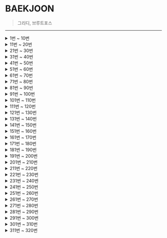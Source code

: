 # BAEKJOON
> 그리디, 브루트포스
<hr/>

<details markdown="1">
<summary>1번 ~ 10번</summary>

 1. [A+B](https://github.com/DongGeon0908/BAEKJOON/blob/master/java/A%2BB.java)
 2. [A-B](https://github.com/DongGeon0908/BAEKJOON/blob/master/java/A-B.java)
 3. [Hello World](https://github.com/DongGeon0908/BAEKJOON/blob/master/java/HelloWorld.java)
 4. [We love kriii](https://github.com/DongGeon0908/BAEKJOON/blob/master/java/Welovekriii.java)
 5. [별 찍기](https://github.com/DongGeon0908/BAEKJOON/blob/master/java/%EB%B3%84%EC%B0%8D%EA%B8%B0.java)
 6. [AxB](https://github.com/DongGeon0908/BAEKJOON/blob/master/java/AXB.java)
 7. [N 찍기](https://github.com/DongGeon0908/BAEKJOON/blob/master/java/N%EC%B0%8D%EA%B8%B0.java)
 8. [사칙연산](https://github.com/DongGeon0908/BAEKJOON/blob/master/java/%EC%82%AC%EC%B9%99%EC%97%B0%EC%82%B0.java)
 9. [구구단](https://github.com/DongGeon0908/BAEKJOON/blob/master/java/%EA%B5%AC%EA%B5%AC%EB%8B%A8.java)
 10. [시험 성적](https://github.com/DongGeon0908/BAEKJOON/blob/master/java/%EC%8B%9C%ED%97%98%EC%84%B1%EC%A0%81.java)
 
</details>
<details markdown="1">
<summary>11번 ~ 20번</summary>

11. [아스키 코드](https://github.com/DongGeon0908/BAEKJOON/blob/master/java/%EC%95%84%EC%8A%A4%ED%82%A4%EC%BD%94%EB%93%9C.java)
12. [A나누기B](https://github.com/DongGeon0908/BAEKJOON/blob/master/java/A%EB%82%98%EB%88%84%EA%B8%B0B.java)
13. [기찍 N](https://github.com/DongGeon0908/BAEKJOON/blob/master/java/%EA%B8%B0%EC%B0%8DN.java)
14. [별찍기_2](https://github.com/DongGeon0908/BAEKJOON/blob/master/java/%EB%B3%84%EC%B0%8D%EA%B8%B0_2.java)
15. [세 수](https://github.com/DongGeon0908/BAEKJOON/blob/master/java/%EC%84%B8%EA%B0%9C%EC%9D%98%EC%88%98.java)
16. [두 수 비교하기](https://github.com/DongGeon0908/BAEKJOON/blob/master/java/%EB%91%90%EC%88%98%EB%B9%84%EA%B5%90%ED%95%98%EA%B8%B0.java)
17. [상수](https://github.com/DongGeon0908/BAEKJOON/blob/master/java/%EC%83%81%EC%88%98.java)
18. [곱셈](https://github.com/DongGeon0908/BAEKJOON/blob/master/java/%EA%B3%B1%EC%85%88.java)
19. [평균](https://github.com/DongGeon0908/BAEKJOON/blob/master/java/%ED%8F%89%EA%B7%A0.java)
20. [최댓값](https://github.com/DongGeon0908/BAEKJOON/blob/master/java/%EC%B5%9C%EB%8C%93%EA%B0%92.java)

</details>
<details markdown="1">
<summary>21번 ~ 30번</summary>

21. [열 개씩 끊어 출력](https://github.com/DongGeon0908/BAEKJOON/blob/master/java/%EC%97%B4%EA%B0%9C%EC%94%A9%EB%81%8A%EC%96%B4%20%EC%B6%9C%EB%A0%A5%ED%95%98%EA%B8%B0.java)
22. [사분면 고르기](https://github.com/DongGeon0908/BAEKJOON/blob/master/java/%EC%82%AC%EB%B6%84%EB%A9%B4%EA%B3%A0%EB%A5%B4%EA%B8%B0.java)
23. [나머지](https://github.com/DongGeon0908/BAEKJOON/blob/master/java/%EB%82%98%EB%A8%B8%EC%A7%80.java)
24. [OX퀴즈](https://github.com/DongGeon0908/BAEKJOON/blob/master/java/OX%ED%80%B4%EC%A6%88.java)
25. [달팽이는 올라가고 싶다](https://github.com/DongGeon0908/BAEKJOON/blob/master/java/%EB%8B%AC%ED%8C%BD%EC%9D%B4%EB%8A%94%EC%98%AC%EB%9D%BC%EA%B0%80%EA%B3%A0%EC%8B%B6%EB%8B%A4.java)
26. [윤년](https://github.com/DongGeon0908/BAEKJOON/blob/master/java/%EC%9C%A4%EB%85%84.java)
27. [알람 시계](https://github.com/DongGeon0908/BAEKJOON/blob/master/java/%EC%95%8C%EB%9E%8C%EC%8B%9C%EA%B3%84.java)
28. [A+B - 3](https://github.com/DongGeon0908/BAEKJOON/blob/master/java/A%2BB-3.java)
29. [합](https://github.com/DongGeon0908/BAEKJOON/blob/master/java/%ED%95%A9.java)
30. [빠른 A + B](https://github.com/DongGeon0908/BAEKJOON/blob/master/java/%EB%B9%A0%EB%A5%B8A%2BB.java)

</details>
<details markdown="1">
<summary>31번 ~ 40번</summary>

31. [A+B - 7](https://github.com/DongGeon0908/BAEKJOON/blob/master/java/A%2BB-7.java)
32. [A+B - 8](https://github.com/DongGeon0908/BAEKJOON/blob/master/java/A%2BB-8.java)
33. [별 찍기 - 2](https://github.com/DongGeon0908/BAEKJOON/blob/master/java/%EB%B3%84%EC%B0%8D%EA%B8%B0-2.java)
34. [X보다 작은 수](https://github.com/DongGeon0908/BAEKJOON/blob/master/java/X%EB%B3%B4%EB%8B%A4%EC%9E%91%EC%9D%80%EC%88%98.java)
35. [등록](https://github.com/DongGeon0908/BAEKJOON/blob/master/java/%EB%93%B1%EB%A1%9D.java)
36. [별 찍기 - 3](https://github.com/DongGeon0908/BAEKJOON/blob/master/java/2440.java)
37. [A + B - 2](https://github.com/DongGeon0908/BAEKJOON/blob/master/java/2558.java)
38. [숫자의 합](https://github.com/DongGeon0908/BAEKJOON/blob/master/java/11720.java)
39. [별 찍기 - 4](https://github.com/DongGeon0908/BAEKJOON/blob/master/java/2441.java)
40. [숫자의 개수](https://github.com/DongGeon0908/BAEKJOON/blob/master/java/2577.java)

</details>
<details markdown="1">
<summary>41번 ~ 50번</summary>

41. [소수 구하기](https://github.com/DongGeon0908/BAEKJOON/blob/master/java/1929.java)
42. [수 정렬하기](https://github.com/DongGeon0908/BAEKJOON/blob/master/java/2750.java)
43. [평균 점수](https://github.com/DongGeon0908/BAEKJOON/blob/master/java/10039.java)
44. [A+B - 5](https://github.com/DongGeon0908/BAEKJOON/blob/master/java/10952.java)
45. [정수 N개의 합](https://github.com/DongGeon0908/BAEKJOON/blob/master/java/15596.java)
46. [팩토리얼](https://github.com/DongGeon0908/BAEKJOON/blob/master/java/10872.java)
47. [피보나치 수 5](https://github.com/DongGeon0908/BAEKJOON/blob/master/java/10870.java)
48. [A+B - 6](https://github.com/DongGeon0908/BAEKJOON/blob/master/java/10953.java)
49. [정ㅋ벅ㅋ](https://github.com/DongGeon0908/BAEKJOON/blob/master/java/1237.java)
50. [손익분기점](https://github.com/DongGeon0908/BAEKJOON/blob/master/java/1712.java)

</details>
<details markdown="1">
<summary>51번 ~ 60번</summary>

51. [최소,최대](https://github.com/DongGeon0908/BAEKJOON/blob/master/java/10818.java)
52. [소수 찾기](https://github.com/DongGeon0908/BAEKJOON/blob/master/java/1978.java)
53. [직각삼각형](https://github.com/DongGeon0908/BAEKJOON/blob/master/java/4153.java)
54. [상근날드](https://github.com/DongGeon0908/BAEKJOON/blob/master/java/5543.java)
55. [별 찍기 - 13](https://github.com/DongGeon0908/BAEKJOON/blob/master/java/2523.java)
56. [별 찍기 - 5](https://github.com/DongGeon0908/BAEKJOON/blob/master/java/2442.java)
57. [별 찍기 - 6](https://github.com/DongGeon0908/BAEKJOON/blob/master/java/2443.java)
58. [별 찍기 - 12](https://github.com/DongGeon0908/BAEKJOON/blob/master/java/2522.java)
59. [사파리월드](https://github.com/DongGeon0908/BAEKJOON/blob/master/java/2420.java)
60. [타노스](https://github.com/DongGeon0908/BAEKJOON/blob/master/java/15802.java)

</details>

<details markdown="1">
<summary>61번 ~ 70번</summary>

61. [조교는 새디스트야!!](https://github.com/DongGeon0908/BAEKJOON/blob/master/java/14656.java)
62. [평균은 넘겠지](https://github.com/DongGeon0908/BAEKJOON/blob/master/java/4344.java)
63. [단어의 개수](https://github.com/DongGeon0908/BAEKJOON/blob/master/java/1152.java)
64. [홍익대학교](https://github.com/DongGeon0908/BAEKJOON/blob/master/java/16394.java)
65. [소트인사이드](https://github.com/DongGeon0908/BAEKJOON/blob/master/java/1427.java)
66. [개수 세기](https://github.com/DongGeon0908/BAEKJOON/blob/master/java/10807.java)
67. [히스토그램](https://github.com/DongGeon0908/BAEKJOON/blob/master/java/13752.java)
68. [사분면](https://github.com/DongGeon0908/BAEKJOON/blob/master/java/9610.java)
69. [카드 게임](https://github.com/DongGeon0908/BAEKJOON/blob/master/java/5522.java)
70. [스타워즈 로고](https://github.com/DongGeon0908/BAEKJOON/blob/master/java/9653.java)

</details>
<details markdown="1">
<summary>71번 ~ 80번</summary>

71. [더하기](https://github.com/DongGeon0908/BAEKJOON/blob/master/java/14918.java)
72. [피시방 알바](https://github.com/DongGeon0908/BAEKJOON/blob/master/java/1453.java)
73. [1998년생인 내가 태국에서는 2541년생?!](https://github.com/DongGeon0908/BAEKJOON/blob/master/java/18108.java)
74. [16진수](https://github.com/DongGeon0908/BAEKJOON/blob/master/java/1550.java)
75. [R2](https://github.com/DongGeon0908/BAEKJOON/blob/master/java/3046.java)
76. [문자열 반복](https://github.com/DongGeon0908/BAEKJOON/blob/master/java/2675.java)
77. [정수의 개수](https://github.com/DongGeon0908/BAEKJOON/blob/master/java/10821.java)
78. [A+B - 4](https://github.com/DongGeon0908/BAEKJOON/blob/master/java/10951.java)
79. [ATM](https://github.com/DongGeon0908/BAEKJOON/blob/master/java/11399.java)
80. [별 찍기 - 9](https://github.com/DongGeon0908/BAEKJOON/blob/master/java/2446.java)

</details>
<details markdown="1">
<summary>81번 ~ 90번</summary>

81. [나머지](https://github.com/DongGeon0908/BAEKJOON/blob/master/java/3052.java)
82. [더하기 사이클](https://github.com/DongGeon0908/BAEKJOON/blob/master/java/1110.java)
83. [지능형 ](https://github.com/DongGeon0908/BAEKJOON/blob/master/java/2455.java)
84. [별 찍기 - 7](https://github.com/DongGeon0908/BAEKJOON/blob/master/java/2444.java)
85. [수학은 비대면강의입니다](https://github.com/DongGeon0908/BAEKJOON/blob/master/java/19532.java)
86. [별 찍기 - 8](https://github.com/DongGeon0908/BAEKJOON/blob/master/java/2445.java)
87. [더하기](https://github.com/DongGeon0908/BAEKJOON/blob/master/java/10822.java)
88. [제로](https://github.com/DongGeon0908/BAEKJOON/blob/master/java/10773.java)
89. [새로운 시작](https://github.com/DongGeon0908/BAEKJOON/blob/master/java/15962.java)
90. [접미사 배열](https://github.com/DongGeon0908/BAEKJOON/blob/master/java/11656.java)

</details>
<details markdown="1">
<summary>91번 ~ 100번</summary>

91. [팰린드롬수](https://github.com/DongGeon0908/BAEKJOON/blob/master/java/1259.java)
92. [펠린드롬](https://github.com/DongGeon0908/BAEKJOON/blob/master/java/13235.java)
93. [10부제](https://github.com/DongGeon0908/BAEKJOON/blob/master/java/10797.java)
94. [알파벳 찾기](https://github.com/DongGeon0908/BAEKJOON/blob/master/java/10809.java)
95. [별 찍기 - 21](https://github.com/DongGeon0908/BAEKJOON/blob/master/java/10996.java)
96. [별 찍기 - 20](https://github.com/DongGeon0908/BAEKJOON/blob/master/java/10995.java)
97. [별 찍기 - 14](https://github.com/DongGeon0908/BAEKJOON/blob/master/java/2556.java)
98. [제곱 ㄴㄴ 수](https://github.com/DongGeon0908/BAEKJOON/blob/master/java/1016.java)
99. [수 정렬하기 2](https://github.com/DongGeon0908/BAEKJOON/blob/master/java/2751.java)
100. [점수계산](https://github.com/DongGeon0908/BAEKJOON/blob/master/java/2506.java)

</details>
<details markdown="1">
<summary>101번 ~ 110번</summary>

101. [소수](https://github.com/DongGeon0908/BAEKJOON/blob/master/java/2581.java)
102. [검증수](https://github.com/DongGeon0908/BAEKJOON/blob/master/java/2475.java)
103. [수 정렬하기 3](https://github.com/DongGeon0908/BAEKJOON/blob/master/java/10989.java)
104. [직사각형에서 탈출](https://github.com/DongGeon0908/BAEKJOON/blob/master/java/1085.java)
105. [보물](https://github.com/DongGeon0908/BAEKJOON/blob/master/java/1026.java)
106. [그대로 출력하기](https://github.com/DongGeon0908/BAEKJOON/blob/master/java/11718.java)
107. [남욱이의 닭장](https://github.com/DongGeon0908/BAEKJOON/blob/master/java/11006.java)
108. [곱셈](https://github.com/DongGeon0908/BAEKJOON/blob/master/java/1629.java)
109. [배수와 약수](https://github.com/DongGeon0908/BAEKJOON/blob/master/java/5086.java)
110. [별 찍기 - 15](https://github.com/DongGeon0908/BAEKJOON/blob/master/java/10990.java)

</details>
<details markdown="1">
<summary>111번 ~ 120번</summary>

111. [별 찍기 - 16](https://github.com/DongGeon0908/BAEKJOON/blob/master/java/10991.java)
112. [별 찍기 - 17](https://github.com/DongGeon0908/BAEKJOON/blob/master/java/10992.java)
113. [큰 수 A+B](https://github.com/DongGeon0908/BAEKJOON/blob/master/java/10757.java)
114. [동전 0](https://github.com/DongGeon0908/BAEKJOON/blob/master/java/11047.java)
115. [A+B - 9](https://github.com/DongGeon0908/BAEKJOON/blob/master/java/15740.java)
116. [과목선택](https://github.com/DongGeon0908/BAEKJOON/blob/master/java/11948.java)
117. [부녀회장이 될테야](https://github.com/DongGeon0908/BAEKJOON/blob/master/java/2775.java)
118. [네 번째 점](https://github.com/DongGeon0908/BAEKJOON/blob/master/java/3009.java)
119. [조별과제를 하려는데 조장이 사라졌다](https://github.com/DongGeon0908/BAEKJOON/blob/master/java/15727.java)
120. [전국 대학생 프로그래밍 대회 동아리 연합 여름 대회 2018](https://github.com/DongGeon0908/BAEKJOON/blob/master/java/15890.java)

</details>
<details markdown="1">
<summary>121번 ~ 130번</summary>

121. [셀프 넘버](https://github.com/DongGeon0908/BAEKJOON/blob/master/java/4673.java)
122. [Hello Judge](https://github.com/DongGeon0908/BAEKJOON/blob/master/java/9316.java)
123. [영수증](https://github.com/DongGeon0908/BAEKJOON/blob/master/java/5565.java)
124. [설탕 배달](https://github.com/DongGeon0908/BAEKJOON/blob/master/java/2839.java)
125. [수 찾기](https://github.com/DongGeon0908/BAEKJOON/blob/master/java/1920.java)
126. [한수](https://github.com/DongGeon0908/BAEKJOON/blob/master/java/1065.java)
127. [전자레인지](https://github.com/DongGeon0908/BAEKJOON/blob/master/java/10162.java)
128. [명령 프롬프트](https://github.com/DongGeon0908/BAEKJOON/blob/master/java/1032.java)
129. [단어공부](https://github.com/DongGeon0908/BAEKJOON/blob/master/java/1157.java)
130. [저작권](https://github.com/DongGeon0908/BAEKJOON/blob/master/java/2914.java)

</details>
<details markdown="1">
<summary>131번 ~ 140번</summary>

131. [연세대학교](https://github.com/DongGeon0908/BAEKJOON/blob/master/java/15680.java)
132. [KMP는 왜 KMP일까?](https://github.com/DongGeon0908/BAEKJOON/blob/master/java/2902.java)
133. [다이얼](https://github.com/DongGeon0908/BAEKJOON/blob/master/java/5622.java)
134. [시그마](https://github.com/DongGeon0908/BAEKJOON/blob/master/java/2355.java)
135. [킹, 퀸, 룩, 비숍, 나이트, 폰](https://github.com/DongGeon0908/BAEKJOON/blob/master/java/3003.java)
136. [2007](https://github.com/DongGeon0908/BAEKJOON/blob/master/java/1924.java)
137. [공백 없는 A+B](https://github.com/DongGeon0908/BAEKJOON/blob/master/java/15873.java)
138. [분해합](https://github.com/DongGeon0908/BAEKJOON/blob/master/java/2231.java)
139. [크로아티아 알파벳](https://github.com/DongGeon0908/BAEKJOON/blob/master/java/2941.java)
140. [그룹 단어 체커](https://github.com/DongGeon0908/BAEKJOON/blob/master/java/1316.java)

</details>
<details markdown="1">
<summary>141번 ~ 150번</summary>

141. [소음](https://github.com/DongGeon0908/BAEKJOON/blob/master/java/2935.java)
142. [로프](https://github.com/DongGeon0908/BAEKJOON/blob/master/java/2217.java)
143. [피보나치 수 2](https://github.com/DongGeon0908/BAEKJOON/blob/master/java/2748.java)
144. [가위 바위 보 999](https://github.com/DongGeon0908/BAEKJOON/blob/master/java/15913.java)
145. [피보나치 수](https://github.com/DongGeon0908/BAEKJOON/blob/master/java/2747.java)
146. [벌집](https://github.com/DongGeon0908/BAEKJOON/blob/master/java/2292.java)
147. [생일 출력하기](https://github.com/DongGeon0908/BAEKJOON/blob/master/java/2555.java)
148. [좌표 정렬하기](https://github.com/DongGeon0908/BAEKJOON/blob/master/java/11650.java)
149. [나이순 정렬](https://github.com/DongGeon0908/BAEKJOON/blob/master/java/10814.java)
150. [단어 정렬](https://github.com/DongGeon0908/BAEKJOON/blob/master/java/1181.java)

</details>
<details markdown="1">
<summary>151번 ~ 160번</summary>

151. [세수정렬](https://github.com/DongGeon0908/BAEKJOON/blob/master/java/2752.java)
152. [좌표 정렬하기 2](https://github.com/DongGeon0908/BAEKJOON/blob/master/java/11651.java)
153. [세로읽기](https://github.com/DongGeon0908/BAEKJOON/blob/master/java/10798.java)
154. [분수찾기](https://github.com/DongGeon0908/BAEKJOON/blob/master/java/1193.java)
155. [파도반 수열](https://github.com/DongGeon0908/BAEKJOON/blob/master/java/9461.java)
156. [ACM 호텔](https://github.com/DongGeon0908/BAEKJOON/blob/master/java/10250.java)
157. [이항 계수 1](https://github.com/DongGeon0908/BAEKJOON/blob/master/java/11050.java)
158. [영화감독 숌](https://github.com/DongGeon0908/BAEKJOON/blob/master/java/1436.java)
159. [홀수](https://github.com/DongGeon0908/BAEKJOON/blob/master/java/2576.java)
160. [그대로 출력하기 2](https://github.com/DongGeon0908/BAEKJOON/blob/master/java/11719.java)

</details>
<details markdown="1">
<summary>161번 ~ 170번</summary>

161. [오타맨 고창영](https://github.com/DongGeon0908/BAEKJOON/blob/master/java/2711.java)
162. [단어 길이 재기](https://github.com/DongGeon0908/BAEKJOON/blob/master/java/2743.java)
163. [음계](https://github.com/DongGeon0908/BAEKJOON/blob/master/java/2920.java)
164. [나는 요리사다](https://github.com/DongGeon0908/BAEKJOON/blob/master/java/2953.java)
165. [중복 빼고 정렬하기](https://github.com/DongGeon0908/BAEKJOON/blob/master/java/10867.java)
166. [홀수일까 짝수일까](https://github.com/DongGeon0908/BAEKJOON/blob/master/java/5988.java)
167. [대표값2](https://github.com/DongGeon0908/BAEKJOON/blob/master/java/2587.java)
168. [TGN](https://github.com/DongGeon0908/BAEKJOON/blob/master/java/5063.java)
169. [아!](https://github.com/DongGeon0908/BAEKJOON/blob/master/java/4999.java)
170. [하노이 탑](https://github.com/DongGeon0908/BAEKJOON/blob/master/java/1914.java)

</details>
<details markdown="1">
<summary>171번 ~ 180번</summary>

171. [알파벳 개수](https://github.com/DongGeon0908/BAEKJOON/blob/master/java/10808.java)
172. [심부름 가는 길](https://github.com/DongGeon0908/BAEKJOON/blob/master/java/5554.java)
173. [5와 6의 차이](https://github.com/DongGeon0908/BAEKJOON/blob/master/java/2864.java)
174. [문자열](https://github.com/DongGeon0908/BAEKJOON/blob/master/java/9086.java)
175. [학점계산](https://github.com/DongGeon0908/BAEKJOON/blob/master/java/2754.java)
176. [트로피 진열](https://github.com/DongGeon0908/BAEKJOON/blob/master/java/1668.java)
177. [IOIOI](https://github.com/DongGeon0908/BAEKJOON/blob/master/java/5525.java)
178. [택시 기하학](https://github.com/DongGeon0908/BAEKJOON/blob/master/java/3053.java)
179. [단어 뒤집기](https://github.com/DongGeon0908/BAEKJOON/blob/master/java/9093.java)
180. [나는야 포켓몬 마스터 이다솜](https://github.com/DongGeon0908/BAEKJOON/blob/master/java/1620.java)

</details>
<details markdown="1">
<summary>181번 ~ 190번</summary>

181. [N과 M (1)](https://github.com/DongGeon0908/BAEKJOON/blob/master/java/15649.java)
182. [크냐?](https://github.com/DongGeon0908/BAEKJOON/blob/master/java/4101.java)
183. [새로운 언어 CC](https://github.com/DongGeon0908/BAEKJOON/blob/master/java/19945.java)
184. [Sort 마스터 배지훈](https://github.com/DongGeon0908/BAEKJOON/blob/master/java/17263.java)
185. [소인수분해](https://github.com/DongGeon0908/BAEKJOON/blob/master/java/11653.java)
186. [다면체](https://github.com/DongGeon0908/BAEKJOON/blob/master/java/10569.java)
187. [과제 안 내신 분..?](https://github.com/DongGeon0908/BAEKJOON/blob/master/java/5597.java)
188. [Which Alien?](https://github.com/DongGeon0908/BAEKJOON/blob/master/java/6778.java)
189. [웰컴](https://github.com/DongGeon0908/BAEKJOON/blob/master/java/5337.java)
190. [CASIO](https://github.com/DongGeon0908/BAEKJOON/blob/master/java/15963.java)

</details>
<details markdown="1">
<summary>191번 ~ 200번</summary>

191. [긴자리 계산](https://github.com/DongGeon0908/BAEKJOON/blob/master/java/2338.java)
192. [파티가 끝나고 난 뒤](https://github.com/DongGeon0908/BAEKJOON/blob/master/java/2845.java)
193. [이번학기 평점은 몇점?](https://github.com/DongGeon0908/BAEKJOON/blob/master/java/2755.java)
194. [Time to Decompress](https://github.com/DongGeon0908/BAEKJOON/blob/master/java/17010.java)
195. [N과 M (2)](https://github.com/DongGeon0908/BAEKJOON/blob/master/java/15650.java)
196. [개구리 1](https://github.com/DongGeon0908/BAEKJOON/blob/master/java/19563.java)
197. [헛간 청약](https://github.com/DongGeon0908/BAEKJOON/blob/master/java/19698.java)
198. [대소문자 바꾸기](https://github.com/DongGeon0908/BAEKJOON/blob/master/java/2744.java)
199. [수 정렬하기 2 새로운 버전](https://github.com/DongGeon0908/BAEKJOON/blob/master/java/2751-2.java)
200. [최대공약수와 최소공배수](https://github.com/DongGeon0908/BAEKJOON/blob/master/java/2609.java)

</details>
<details markdown="1">
<summary>201번 ~ 210번</summary>

201. [최소공배수](https://github.com/DongGeon0908/BAEKJOON/blob/master/java/1934.java)
202. [DFS와 BFS](https://github.com/DongGeon0908/BAEKJOON/blob/master/java/1260.java)
203. [하얀 칸](https://github.com/DongGeon0908/BAEKJOON/blob/master/java/1100.java)
204. [백설 공주와 일곱 난쟁이](https://github.com/DongGeon0908/BAEKJOON/blob/master/java/3040.java)
205. [약수](https://github.com/DongGeon0908/BAEKJOON/blob/master/java/1037.java)
206. [스택](https://github.com/DongGeon0908/BAEKJOON/blob/master/java/10828.java)
207. [큐](https://github.com/DongGeon0908/BAEKJOON/blob/master/java/10845.java)
208. [요세푸스 문제](https://github.com/DongGeon0908/BAEKJOON/blob/master/java/1158.java)
209. [덱](https://github.com/DongGeon0908/BAEKJOON/blob/master/java/10866.java)
210. [괄호](https://github.com/DongGeon0908/BAEKJOON/blob/master/java/9012.java)

</details>
<details markdown="1">
<summary>211번 ~ 220번</summary>

211. [LCS](https://github.com/DongGeon0908/BAEKJOON/blob/master/java/9251.java)
212. [0 = not cute / 1 = cute](https://github.com/DongGeon0908/BAEKJOON/blob/master/java/10886.java)
213. [모음의 개수](https://github.com/DongGeon0908/BAEKJOON/blob/master/java/10987.java)
214. [첫 글자를 대문자로](https://github.com/DongGeon0908/BAEKJOON/blob/master/java/4458.java)
215. [플러그](https://github.com/DongGeon0908/BAEKJOON/blob/master/java/2010.java)
216. [고려대는 사랑입니다](https://github.com/DongGeon0908/BAEKJOON/blob/master/java/11942.java)
217. [터렛](https://github.com/DongGeon0908/BAEKJOON/blob/master/java/1002.java)
218. [윷놀이](https://github.com/DongGeon0908/BAEKJOON/blob/master/java/2490.java)
219. [NN](https://github.com/DongGeon0908/BAEKJOON/blob/master/java/11944.java)
220. [1로 만들기](https://github.com/DongGeon0908/BAEKJOON/blob/master/java/1463.java)

</details>
<details markdown="1">
<summary>221번 ~ 230번</summary>

221. [운동장 한 바퀴](https://github.com/DongGeon0908/BAEKJOON/blob/master/java/16486.java)
222. [와글와글 숭고한](https://github.com/DongGeon0908/BAEKJOON/blob/master/java/17388.java)
223. [뉴비의 기준은 뭘까?](https://github.com/DongGeon0908/BAEKJOON/blob/master/java/19944.java)
224. [이상한 기호](https://github.com/DongGeon0908/BAEKJOON/blob/master/java/15964.java)
225. [3 つの整数](https://github.com/DongGeon0908/BAEKJOON/blob/master/java/18408.java)
226. [새](https://github.com/DongGeon0908/BAEKJOON/blob/master/java/1568.java)
227. [Fly me to the Alpha Centauri](https://github.com/DongGeon0908/BAEKJOON/blob/master/java/1011.java)
228. [베르트랑 공준](https://github.com/DongGeon0908/BAEKJOON/blob/master/java/4948.java)
229. [골드바흐의 추측](https://github.com/DongGeon0908/BAEKJOON/blob/master/java/9020.java)
230. [블랙잭](https://github.com/DongGeon0908/BAEKJOON/blob/master/java/2798.java)

</details>
<details markdown="1">
<summary>231번 ~ 240번</summary>

231. [방학 숙제](https://github.com/DongGeon0908/BAEKJOON/blob/master/java/5532.java)
232. [유학 금지](https://github.com/DongGeon0908/BAEKJOON/blob/master/java/2789.java)
233. [막대기](https://github.com/DongGeon0908/BAEKJOON/blob/master/java/17608.java)
234. [더하기 4](https://github.com/DongGeon0908/BAEKJOON/blob/master/java/11024.java)
235. [더하기 3](https://github.com/DongGeon0908/BAEKJOON/blob/master/java/11023.java)
236. [모음의 개수](https://github.com/DongGeon0908/BAEKJOON/blob/master/java/1264.java)
237. [약수 구하기](https://github.com/DongGeon0908/BAEKJOON/blob/master/java/2501.java)
238. [초6 수학](https://github.com/DongGeon0908/BAEKJOON/blob/master/java/2702.java)
239. [더하기](https://github.com/DongGeon0908/BAEKJOON/blob/master/java/9085.java)
240. [와이버스 부릉부릉](https://github.com/DongGeon0908/BAEKJOON/blob/master/java/14645.java)

</details>
<details markdown="1">
<summary>241번 ~ 250번</summary>

241. [시험 점수](https://github.com/DongGeon0908/BAEKJOON/blob/master/java/5596.java)
242. [나는 누구인가](https://github.com/DongGeon0908/BAEKJOON/blob/master/java/15733.java)
243. [너의 이름은 몇 점이니?](https://github.com/DongGeon0908/BAEKJOON/blob/master/java/15813.java)
244. [알파벳 거리](https://github.com/DongGeon0908/BAEKJOON/blob/master/java/5218.java)
245. [해밍 거리](https://github.com/DongGeon0908/BAEKJOON/blob/master/java/3449.java)
246. [입실 관리](https://github.com/DongGeon0908/BAEKJOON/blob/master/java/5524.java)
247. [좋은 자동차 번호판](https://github.com/DongGeon0908/BAEKJOON/blob/master/java/1871.java)
248. [비교 연산자](https://github.com/DongGeon0908/BAEKJOON/blob/master/java/5656.java)
249. [지영 공주님의 마법 거울](https://github.com/DongGeon0908/BAEKJOON/blob/master/java/11586.java)
250. [문자열 집합](https://github.com/DongGeon0908/BAEKJOON/blob/master/java/14425.java)

</details>
<details markdown="1">
<summary>251번 ~ 260번</summary>

251. [팰린드롬인지 확인하기](https://github.com/DongGeon0908/BAEKJOON/blob/master/java/10988.java)
252. [닉네임에 갓 붙이기](https://github.com/DongGeon0908/BAEKJOON/blob/master/java/13163.java)
253. [줄번호](https://github.com/DongGeon0908/BAEKJOON/blob/master/java/4470.java)
254. [JOI와 IOI](https://github.com/DongGeon0908/BAEKJOON/blob/master/java/5586.java)
255. [!밀비 급일](https://github.com/DongGeon0908/BAEKJOON/blob/master/java/11365.java)
256. [니모를 찾아서](https://github.com/DongGeon0908/BAEKJOON/blob/master/java/10173.java)
257. [창영마을](https://github.com/DongGeon0908/BAEKJOON/blob/master/java/3028.java)
258. [FBI](https://github.com/DongGeon0908/BAEKJOON/blob/master/java/2857.java)
259. [태보태보 총난타](https://github.com/DongGeon0908/BAEKJOON/blob/master/java/17249.java)
260. [줄임말 만들기](https://github.com/DongGeon0908/BAEKJOON/blob/master/java/3181.java)

</details>
<details markdown="1">
<summary>261번 ~ 270번</summary>

261. [럭키 스트레이트](https://github.com/DongGeon0908/BAEKJOON/blob/master/java/18406.java)
262. [대충 더해](https://github.com/DongGeon0908/BAEKJOON/blob/master/java/8949.java)
263. [2루수 이름이 뭐야](https://github.com/DongGeon0908/BAEKJOON/blob/master/java/17350.java)
264. [FYI](https://github.com/DongGeon0908/BAEKJOON/blob/master/java/17863.java)
265. [연길이의 이상형](https://github.com/DongGeon0908/BAEKJOON/blob/master/java/20540.java)
266. [George Boole](https://github.com/DongGeon0908/BAEKJOON/blob/master/java/13234.java)
267. [Greetings!](https://github.com/DongGeon0908/BAEKJOON/blob/master/java/17548.java)
268. [Tapioka](https://github.com/DongGeon0908/BAEKJOON/blob/master/java/18142.java)
269. [??!](https://github.com/DongGeon0908/BAEKJOON/blob/master/java/10926.java)
270. [삼각형 외우기](https://github.com/DongGeon0908/BAEKJOON/blob/master/java/10101.java)

</details>
<details markdown="1">
<summary>271번 ~ 280번</summary>

271. [사과](https://github.com/DongGeon0908/BAEKJOON/blob/master/java/10833.java)
272. [콘테스트](https://github.com/DongGeon0908/BAEKJOON/blob/master/java/5576.java)
273. [짝수를 찾아라](https://github.com/DongGeon0908/BAEKJOON/blob/master/java/3058.java)
274. [주사위](https://github.com/DongGeon0908/BAEKJOON/blob/master/java/9295.java)
275. [공](https://github.com/DongGeon0908/BAEKJOON/blob/master/java/1547.java)
276. [주사위 게임](https://github.com/DongGeon0908/BAEKJOON/blob/master/java/10103.java)
277. [뜨거운 붕어빵](https://github.com/DongGeon0908/BAEKJOON/blob/master/java/11945.java)
278. [중복을 없애자](https://github.com/DongGeon0908/BAEKJOON/blob/master/java/4592.java)
279. [카드 뽑기](https://github.com/DongGeon0908/BAEKJOON/blob/master/java/16204.java)
280. [특별한 날](https://github.com/DongGeon0908/BAEKJOON/blob/master/java/10768.java)

</details>
<details markdown="1">
<summary>281번 ~ 290번</summary>

281. [그릇](https://github.com/DongGeon0908/BAEKJOON/blob/master/java/7567.java)
282. [치킨 두 마리 (...)](https://github.com/DongGeon0908/BAEKJOON/blob/master/java/14489.java)
283. [쿠폰](https://github.com/DongGeon0908/BAEKJOON/blob/master/java/10179.java)
284. [행렬 덧셈](https://github.com/DongGeon0908/BAEKJOON/blob/master/java/2738.java)
285. [팬들에게 둘러싸인 홍준](https://github.com/DongGeon0908/BAEKJOON/blob/master/java/14581.java)
286. [Winning Score](https://github.com/DongGeon0908/BAEKJOON/blob/master/java/17009.java)
287. [페르시아의 왕들](https://github.com/DongGeon0908/BAEKJOON/blob/master/java/10599.java)
288. [가위 바위 보?](https://github.com/DongGeon0908/BAEKJOON/blob/master/java/4493.java)
289. [거스름돈](https://github.com/DongGeon0908/BAEKJOON/blob/master/java/5585.java)
290. [거스름돈](https://github.com/DongGeon0908/BAEKJOON/blob/master/java/14916.java)

</details>

<details markdown="1">
<summary>291번 ~ 300번</summary>

291. [스네이크버드](https://github.com/DongGeon0908/BAEKJOON/blob/master/java/16435.java)
292. [과자](https://github.com/DongGeon0908/BAEKJOON/blob/master/java/10156.java)
293. [핸드폰 요금](https://github.com/DongGeon0908/BAEKJOON/blob/master/java/1267.java)
294. [1, 2, 3 더하기](https://github.com/DongGeon0908/BAEKJOON/blob/master/java/9095.java)
295. [수도요금](https://github.com/DongGeon0908/BAEKJOON/blob/master/java/10707.java)
296. [동전1](https://github.com/DongGeon0908/BAEKJOON/blob/master/java/2293.java)
297. [Darius님 한타 안 함?](https://github.com/DongGeon0908/BAEKJOON/blob/master/java/20499.java)
298. [요세푸스 문제 0](https://github.com/DongGeon0908/BAEKJOON/blob/master/java/11866.java)
299. [N번째 큰 수](https://github.com/DongGeon0908/BAEKJOON/blob/master/java/2693.java)
300. [일곱 난쟁이](https://github.com/DongGeon0908/BAEKJOON/blob/master/java/2309.java)

</details>
<details markdown="1">
<summary>301번 ~ 310번</summary>

301. [덩치](https://github.com/DongGeon0908/BAEKJOON/blob/master/java/7568.java)
302. [2차원 배열의 합](https://github.com/DongGeon0908/BAEKJOON/blob/master/java/2167.java)
303. [네 수](https://github.com/DongGeon0908/BAEKJOON/blob/master/java/10824.java)
304. [수 이어 쓰기 1](https://github.com/DongGeon0908/BAEKJOON/blob/master/java/1748.java)
305. [Baseball](https://github.com/DongGeon0908/BAEKJOON/blob/master/java/10214.java)
306. [카드게임](https://github.com/DongGeon0908/BAEKJOON/blob/master/java/10801.java)
307. [이상한 곱셈](https://github.com/DongGeon0908/BAEKJOON/blob/master/java/1225.java)
308. [Mini Fantasy War](https://github.com/DongGeon0908/BAEKJOON/blob/master/java/12790.java)
309. [완전제곱수](https://github.com/DongGeon0908/BAEKJOON/blob/master/java/1977.java)
310. [잃어버린 괄호](https://github.com/DongGeon0908/BAEKJOON/blob/master/java/1541.java)

</details>
<details markdown="1">
<summary>311번 ~ 320번</summary>

311. [Tri-du](https://github.com/DongGeon0908/BAEKJOON/blob/master/java/13597.java)
312. [파일 옮기기](https://github.com/DongGeon0908/BAEKJOON/blob/master/java/11943.java)
313. [경기 결과](https://github.com/DongGeon0908/BAEKJOON/blob/master/java/5523.java)
314. [주사위 세개](https://github.com/DongGeon0908/BAEKJOON/blob/master/java/2480.java)
315. [화성 수학](https://github.com/DongGeon0908/BAEKJOON/blob/master/java/5355.java)
316. [세탁소 사장 동혁](https://github.com/DongGeon0908/BAEKJOON/blob/master/java/2720.java)
317. [최댓값](https://github.com/DongGeon0908/BAEKJOON/blob/master/java/2566.java)

</details>
